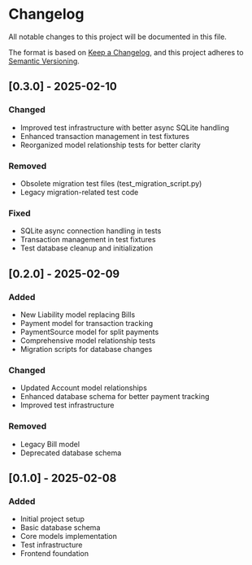 # Changelog

All notable changes to this project will be documented in this file.

The format is based on [Keep a Changelog](https://keepachangelog.com/en/1.0.0/),
and this project adheres to [Semantic Versioning](https://semver.org/spec/v2.0.0.html).

## [0.3.0] - 2025-02-10

### Changed
- Improved test infrastructure with better async SQLite handling
- Enhanced transaction management in test fixtures
- Reorganized model relationship tests for better clarity

### Removed
- Obsolete migration test files (test_migration_script.py)
- Legacy migration-related test code

### Fixed
- SQLite async connection handling in tests
- Transaction management in test fixtures
- Test database cleanup and initialization

## [0.2.0] - 2025-02-09

### Added
- New Liability model replacing Bills
- Payment model for transaction tracking
- PaymentSource model for split payments
- Comprehensive model relationship tests
- Migration scripts for database changes

### Changed
- Updated Account model relationships
- Enhanced database schema for better payment tracking
- Improved test infrastructure

### Removed
- Legacy Bill model
- Deprecated database schema

## [0.1.0] - 2025-02-08

### Added
- Initial project setup
- Basic database schema
- Core models implementation
- Test infrastructure
- Frontend foundation
